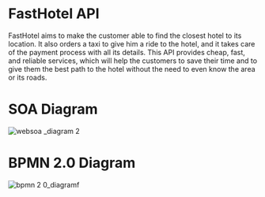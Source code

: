 # FastHotel API
FastHotel aims to make the customer able to find the closest hotel to its location. It also orders a taxi to give him a ride to the hotel, and it takes care of the payment process with all its details.
This API provides cheap, fast, and reliable services, which will help the customers to save their time and to give them the best path to the hotel without the need to even know the area or its roads.
# SOA Diagram

![websoa _diagram 2](https://user-images.githubusercontent.com/37571215/50399502-9b106380-0788-11e9-9b06-b0f369fb2bea.png)


# BPMN 2.0 Diagram

![bpmn 2 0_diagramf](https://user-images.githubusercontent.com/37571215/50399553-f3476580-0788-11e9-904b-2b77275b4125.png)

